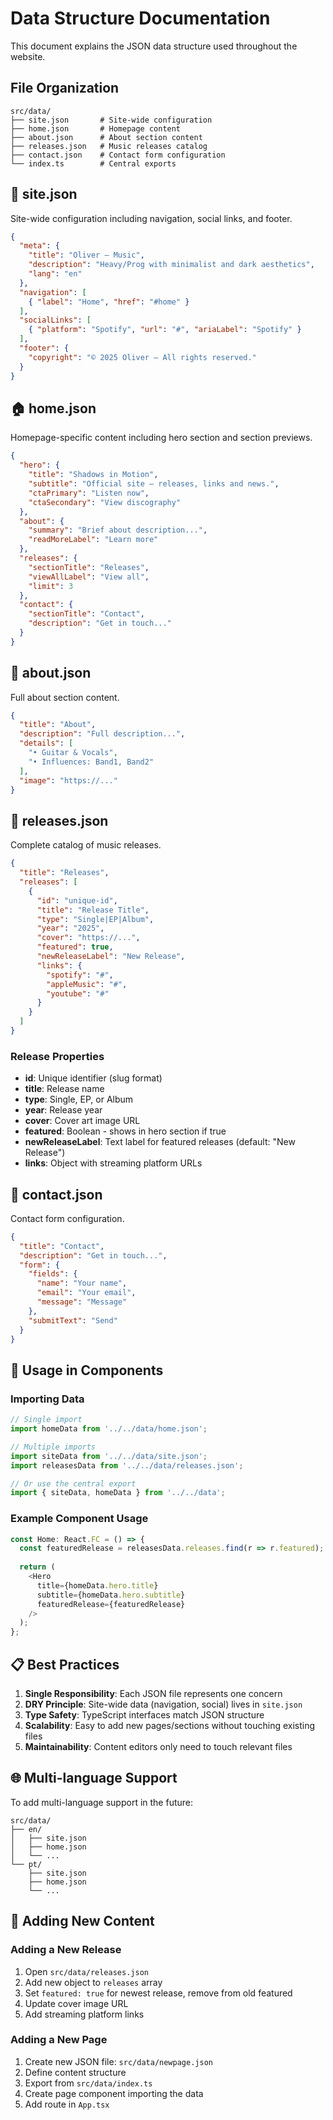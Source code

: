 # Data Structure Documentation

This document explains the JSON data structure used throughout the website.

## File Organization

```
src/data/
├── site.json       # Site-wide configuration
├── home.json       # Homepage content
├── about.json      # About section content
├── releases.json   # Music releases catalog
├── contact.json    # Contact form configuration
└── index.ts        # Central exports
```

## 📄 site.json

Site-wide configuration including navigation, social links, and footer.

```json
{
  "meta": {
    "title": "Oliver — Music",
    "description": "Heavy/Prog with minimalist and dark aesthetics",
    "lang": "en"
  },
  "navigation": [
    { "label": "Home", "href": "#home" }
  ],
  "socialLinks": [
    { "platform": "Spotify", "url": "#", "ariaLabel": "Spotify" }
  ],
  "footer": {
    "copyright": "© 2025 Oliver — All rights reserved."
  }
}
```

## 🏠 home.json

Homepage-specific content including hero section and section previews.

```json
{
  "hero": {
    "title": "Shadows in Motion",
    "subtitle": "Official site — releases, links and news.",
    "ctaPrimary": "Listen now",
    "ctaSecondary": "View discography"
  },
  "about": {
    "summary": "Brief about description...",
    "readMoreLabel": "Learn more"
  },
  "releases": {
    "sectionTitle": "Releases",
    "viewAllLabel": "View all",
    "limit": 3
  },
  "contact": {
    "sectionTitle": "Contact",
    "description": "Get in touch..."
  }
}
```

## 👤 about.json

Full about section content.

```json
{
  "title": "About",
  "description": "Full description...",
  "details": [
    "• Guitar & Vocals",
    "• Influences: Band1, Band2"
  ],
  "image": "https://..."
}
```

## 🎵 releases.json

Complete catalog of music releases.

```json
{
  "title": "Releases",
  "releases": [
    {
      "id": "unique-id",
      "title": "Release Title",
      "type": "Single|EP|Album",
      "year": "2025",
      "cover": "https://...",
      "featured": true,
      "newReleaseLabel": "New Release",
      "links": {
        "spotify": "#",
        "appleMusic": "#",
        "youtube": "#"
      }
    }
  ]
}
```

### Release Properties

- **id**: Unique identifier (slug format)
- **title**: Release name
- **type**: Single, EP, or Album
- **year**: Release year
- **cover**: Cover art image URL
- **featured**: Boolean - shows in hero section if true
- **newReleaseLabel**: Text label for featured releases (default: "New Release")
- **links**: Object with streaming platform URLs

## 📧 contact.json

Contact form configuration.

```json
{
  "title": "Contact",
  "description": "Get in touch...",
  "form": {
    "fields": {
      "name": "Your name",
      "email": "Your email",
      "message": "Message"
    },
    "submitText": "Send"
  }
}
```

## 🔧 Usage in Components

### Importing Data

```typescript
// Single import
import homeData from '../../data/home.json';

// Multiple imports
import siteData from '../../data/site.json';
import releasesData from '../../data/releases.json';

// Or use the central export
import { siteData, homeData } from '../../data';
```

### Example Component Usage

```typescript
const Home: React.FC = () => {
  const featuredRelease = releasesData.releases.find(r => r.featured);
  
  return (
    <Hero
      title={homeData.hero.title}
      subtitle={homeData.hero.subtitle}
      featuredRelease={featuredRelease}
    />
  );
};
```

## 📋 Best Practices

1. **Single Responsibility**: Each JSON file represents one concern
2. **DRY Principle**: Site-wide data (navigation, social) lives in `site.json`
3. **Type Safety**: TypeScript interfaces match JSON structure
4. **Scalability**: Easy to add new pages/sections without touching existing files
5. **Maintainability**: Content editors only need to touch relevant files

## 🌐 Multi-language Support

To add multi-language support in the future:

```
src/data/
├── en/
│   ├── site.json
│   ├── home.json
│   └── ...
└── pt/
    ├── site.json
    ├── home.json
    └── ...
```

## 🔄 Adding New Content

### Adding a New Release

1. Open `src/data/releases.json`
2. Add new object to `releases` array
3. Set `featured: true` for newest release, remove from old featured
4. Update cover image URL
5. Add streaming platform links

### Adding a New Page

1. Create new JSON file: `src/data/newpage.json`
2. Define content structure
3. Export from `src/data/index.ts`
4. Create page component importing the data
5. Add route in `App.tsx`

